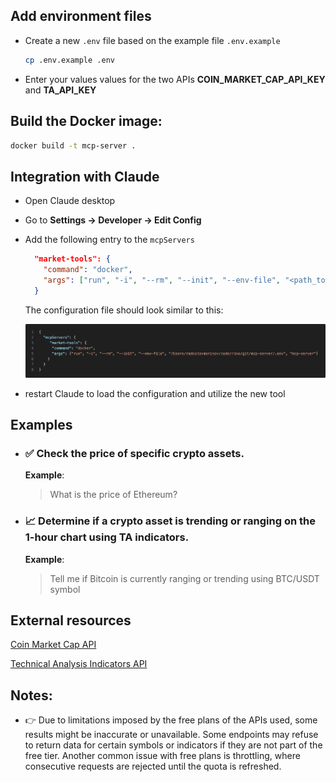 

## Add  environment files
  - Create a new `.env` file based on the example file `.env.example`

    ```sh
    cp .env.example .env
    ```

  - Enter your values values for the two APIs __COIN_MARKET_CAP_API_KEY__ and __TA_API_KEY__

## Build the Docker image:

  ```sh
  docker build -t mcp-server .
  ```

## Integration with Claude

  - Open Claude desktop
  - Go to __Settings → Developer → Edit Config__
  - Add the following entry to the `mcpServers`

    ```json
      "market-tools": {
        "command": "docker",
        "args": ["run", "-i", "--rm", "--init", "--env-file", "<path_to_env_file>", "mcp-server"]
      }
    ```

    The configuration file should look similar to this:

    ![](./docs/claude/config-server.png) 
  - restart Claude to load the configuration and utilize the new tool




## Examples

  - ### ✅ Check the price of specific crypto assets.
    __Example__:
    > What is the price of Ethereum?

  - ### 📈 Determine if a crypto asset is trending or ranging on the 1-hour chart using TA indicators.
    __Example__:
      > Tell me if Bitcoin is currently ranging or trending using BTC/USDT symbol

## External resources
[Coin Market Cap API](https://coinmarketcap.com/api/documentation/v1/#)

[Technical Analysis Indicators API](https://taapi.io/indicators)


## Notes:

  - 👉 Due to limitations imposed by the free plans of the APIs used, some results might be inaccurate or unavailable. Some endpoints may refuse to return data for certain symbols or indicators if they are not part of the free tier. Another common issue with free plans is throttling, where consecutive requests are rejected until the quota is refreshed.

